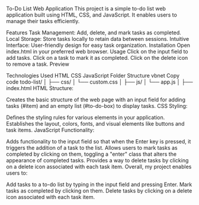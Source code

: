 To-Do List Web Application
This project is a simple to-do list web application built using HTML, CSS, and JavaScript. It enables users to manage their tasks efficiently.

Features
Task Management: Add, delete, and mark tasks as completed.
Local Storage: Store tasks locally to retain data between sessions.
Intuitive Interface: User-friendly design for easy task organization.
Installation
Open index.html in your preferred web browser.
Usage
Click on the input field to add tasks.
Click on a task to mark it as completed.
Click on the delete icon to remove a task.
Preview

Technologies Used
HTML
CSS
JavaScript
Folder Structure
vbnet
Copy code
todo-list/
│
├── css/
│   └── custom.css
│
├── js/
│   └── app.js
│
├── index.html
HTML Structure:

Creates the basic structure of the web page with an input field for adding tasks (#item) and an empty list (#to-do-box) to display tasks.
CSS Styling:

Defines the styling rules for various elements in your application.
Establishes the layout, colors, fonts, and visual elements like buttons and task items.
JavaScript Functionality:

Adds functionality to the input field so that when the Enter key is pressed, it triggers the addition of a task to the list.
Allows users to mark tasks as completed by clicking on them, toggling a "enter" class that alters the appearance of completed tasks.
Provides a way to delete tasks by clicking on a delete icon associated with each task item.
Overall, my project enables users to:

Add tasks to a to-do list by typing in the input field and pressing Enter.
Mark tasks as completed by clicking on them.
Delete tasks by clicking on a delete icon associated with each task item.
